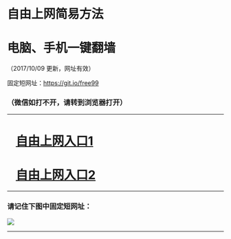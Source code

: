 ﻿# 自由上网简易方法

# 电脑、手机一键翻墙

（2017/10/09 更新，网址有效）

固定短网址：https://git.io/free99

### （微信如打不开，请转到浏览器打开）


***





# &nbsp;&nbsp; <a href="http://ft249267916.fwq-tz-1001.info/fwqtz01.html?t=100900117301 " target="_blank">自由上网入口1</a>
# &nbsp;&nbsp; <a href="http://ft179019935.fwq-tz-1002.info/fwqtz02.html?t=100900131825 " target="_blank">自由上网入口2</a>
***

### 请记住下图中固定短网址：

<img src="https://s3-us-west-2.amazonaws.com/fwq-1001/yjfq-20170905okok.png" /> 


***

